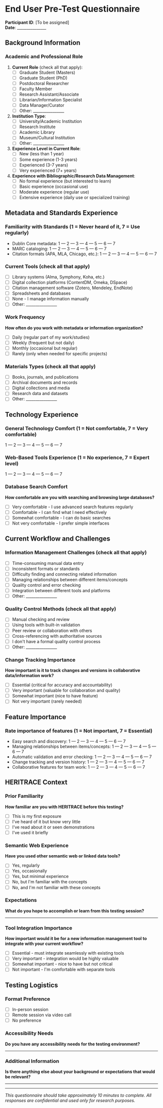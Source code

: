 # End User Pre-Test Questionnaire

**Participant ID**: [To be assigned]  
**Date**: _______________

## Background Information

### Academic and Professional Role
1. **Current Role** (check all that apply):
   - [ ] Graduate Student (Masters)
   - [ ] Graduate Student (PhD)
   - [ ] Postdoctoral Researcher
   - [ ] Faculty Member
   - [ ] Research Assistant/Associate
   - [ ] Librarian/Information Specialist
   - [ ] Data Manager/Curator
   - [ ] Other: ________________

2. **Institution Type**:
   - [ ] University/Academic Institution
   - [ ] Research Institute
   - [ ] Academic Library
   - [ ] Museum/Cultural Institution
   - [ ] Other: ________________

3. **Experience Level in Current Role**: 
   - [ ] New (less than 1 year)
   - [ ] Some experience (1-3 years)
   - [ ] Experienced (3-7 years)
   - [ ] Very experienced (7+ years)

4. **Experience with Bibliographic/Research Data Management**: 
   - [ ] No formal experience (but interested to learn)
   - [ ] Basic experience (occasional use)
   - [ ] Moderate experience (regular use)
   - [ ] Extensive experience (daily use or specialized training)

## Metadata and Standards Experience

### Familiarity with Standards (1 = Never heard of it, 7 = Use regularly)
- Dublin Core metadata: 1 — 2 — 3 — 4 — 5 — 6 — 7
- MARC cataloging: 1 — 2 — 3 — 4 — 5 — 6 — 7
- Citation formats (APA, MLA, Chicago, etc.): 1 — 2 — 3 — 4 — 5 — 6 — 7

### Current Tools (check all that apply)
- [ ] Library systems (Alma, Symphony, Koha, etc.)
- [ ] Digital collection platforms (ContentDM, Omeka, DSpace)
- [ ] Citation management software (Zotero, Mendeley, EndNote)
- [ ] Spreadsheets and databases
- [ ] None - I manage information manually
- [ ] Other: ________________

### Work Frequency
**How often do you work with metadata or information organization?**
- [ ] Daily (regular part of my work/studies)
- [ ] Weekly (frequent but not daily)
- [ ] Monthly (occasional but regular)
- [ ] Rarely (only when needed for specific projects)

### Materials Types (check all that apply)
- [ ] Books, journals, and publications
- [ ] Archival documents and records
- [ ] Digital collections and media
- [ ] Research data and datasets
- [ ] Other: ________________

## Technology Experience

### General Technology Comfort (1 = Not comfortable, 7 = Very comfortable)
1 — 2 — 3 — 4 — 5 — 6 — 7

### Web-Based Tools Experience (1 = No experience, 7 = Expert level)
1 — 2 — 3 — 4 — 5 — 6 — 7

### Database Search Comfort
**How comfortable are you with searching and browsing large databases?**
- [ ] Very comfortable - I use advanced search features regularly
- [ ] Comfortable - I can find what I need effectively
- [ ] Somewhat comfortable - I can do basic searches
- [ ] Not very comfortable - I prefer simple interfaces

## Current Workflow and Challenges

### Information Management Challenges (check all that apply)
- [ ] Time-consuming manual data entry
- [ ] Inconsistent formats or standards
- [ ] Difficulty finding and connecting related information
- [ ] Managing relationships between different items/concepts
- [ ] Quality control and error checking
- [ ] Integration between different tools and platforms
- [ ] Other: ________________

### Quality Control Methods (check all that apply)
- [ ] Manual checking and review
- [ ] Using tools with built-in validation
- [ ] Peer review or collaboration with others
- [ ] Cross-referencing with authoritative sources
- [ ] I don't have a formal quality control process
- [ ] Other: ________________

### Change Tracking Importance
**How important is it to track changes and versions in collaborative data/information work?**
- [ ] Essential (critical for accuracy and accountability)
- [ ] Very important (valuable for collaboration and quality)
- [ ] Somewhat important (nice to have feature)
- [ ] Not very important (rarely needed)

## Feature Importance

### Rate importance of features (1 = Not important, 7 = Essential)
- Easy search and discovery: 1 — 2 — 3 — 4 — 5 — 6 — 7
- Managing relationships between items/concepts: 1 — 2 — 3 — 4 — 5 — 6 — 7
- Automatic validation and error checking: 1 — 2 — 3 — 4 — 5 — 6 — 7
- Change tracking and version history: 1 — 2 — 3 — 4 — 5 — 6 — 7
- Collaborative features for team work: 1 — 2 — 3 — 4 — 5 — 6 — 7

## HERITRACE Context

### Prior Familiarity
**How familiar are you with HERITRACE before this testing?**
- [ ] This is my first exposure
- [ ] I've heard of it but know very little
- [ ] I've read about it or seen demonstrations
- [ ] I've used it briefly

### Semantic Web Experience
**Have you used other semantic web or linked data tools?**
- [ ] Yes, regularly
- [ ] Yes, occasionally
- [ ] Yes, but minimal experience
- [ ] No, but I'm familiar with the concepts
- [ ] No, and I'm not familiar with these concepts

### Expectations
**What do you hope to accomplish or learn from this testing session?**
_________________________________________________________________

### Tool Integration Importance
**How important would it be for a new information management tool to integrate with your current workflow?**
- [ ] Essential - must integrate seamlessly with existing tools
- [ ] Very important - integration would be highly valuable
- [ ] Somewhat important - nice to have but not critical
- [ ] Not important - I'm comfortable with separate tools

## Testing Logistics

### Format Preference
- [ ] In-person session
- [ ] Remote session via video call
- [ ] No preference

### Accessibility Needs
**Do you have any accessibility needs for the testing environment?**
_________________________________________________________________

### Additional Information
**Is there anything else about your background or expectations that would be relevant?**
_________________________________________________________________

---

*This questionnaire should take approximately 10 minutes to complete. All responses are confidential and used only for research purposes.* 